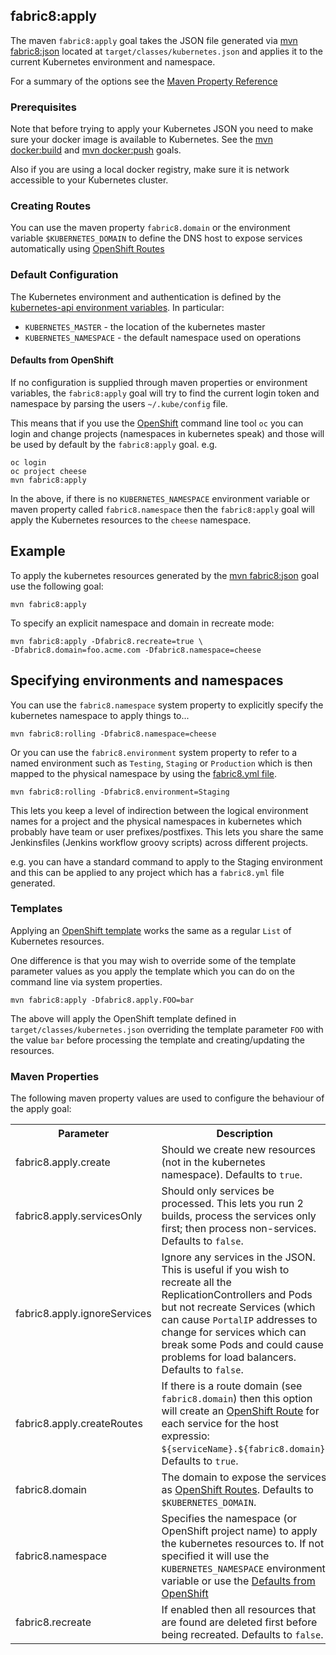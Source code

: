 ## fabric8:apply

The maven `fabric8:apply` goal takes the JSON file generated via [mvn fabric8:json](mavenFabric8Json.html) located at `target/classes/kubernetes.json` and applies it to the current Kubernetes environment and namespace. 

For a summary of the options see the [Maven Property Reference](#maven-properties)

### Prerequisites

Note that before trying to apply your Kubernetes JSON you need to make sure your docker image is available to Kubernetes. See the [mvn docker:build](mavenDockerBuild.html) and [mvn docker:push](mavenDockerPush.html) goals. 

Also if you are using a local docker registry, make sure it is network accessible to your Kubernetes cluster.

### Creating Routes

You can use the maven property `fabric8.domain` or the environment variable `$KUBERNETES_DOMAIN` to define the DNS host to expose services automatically using [OpenShift Routes](http://docs.openshift.org/latest/admin_guide/router.html)

### Default Configuration

The Kubernetes environment and authentication is defined by the [kubernetes-api environment variables](https://github.com/fabric8io/fabric8/tree/master/components/kubernetes-api#configuration). In particular:

* `KUBERNETES_MASTER` - the location of the kubernetes master
* `KUBERNETES_NAMESPACE` - the default namespace used on operations

#### Defaults from OpenShift

If no configuration is supplied through maven properties or environment variables, the `fabric8:apply` goal will try to find the current login token and namespace by parsing the users `~/.kube/config` file.

This means that if you use the [OpenShift](http://www.openshift.org/) command line tool `oc` you can login and change projects (namespaces in kubernetes speak) and those will be used by default by the `fabric8:apply` goal. e.g.

```
oc login
oc project cheese
mvn fabric8:apply
```

In the above, if there is no `KUBERNETES_NAMESPACE` environment variable or maven property called `fabric8.namespace` then the `fabric8:apply` goal will apply the Kubernetes resources to the `cheese` namespace.

## Example

To apply the kubernetes resources generated by the [mvn fabric8:json](mavenFabric8Json.html) goal use the following goal:

    mvn fabric8:apply

To specify an explicit namespace and domain in recreate mode:

    mvn fabric8:apply -Dfabric8.recreate=true \
    -Dfabric8.domain=foo.acme.com -Dfabric8.namespace=cheese   


## Specifying environments and namespaces

You can use the `fabric8.namespace` system property to explicitly specify the kubernetes namespace to apply things to...

    mvn fabric8:rolling -Dfabric8.namespace=cheese
    
Or you can use the `fabric8.environment` system property to refer to a named environment such as `Testing`, `Staging` or `Production` which is then mapped to the physical namespace by using the [fabric8.yml file](fabric8YamlFile.html).

    mvn fabric8:rolling -Dfabric8.environment=Staging

This lets you keep a level of indirection between the logical environment names for a project and the physical namespaces in kubernetes which probably have team or user prefixes/postfixes. This lets you share the same Jenkinsfiles (Jenkins workflow groovy scripts) across different projects. 

e.g. you can have a standard command to apply to the Staging environment and this can be applied to any project which has a `fabric8.yml` file generated.    
    
### Templates

Applying an [OpenShift template](http://docs.openshift.org/latest/dev_guide/templates.html) works the same as a regular `List` of Kubernetes resources. 

One difference is that you may wish to override some of the template parameter values as you apply the template which you can do on the command line via system properties.

    mvn fabric8:apply -Dfabric8.apply.FOO=bar
    
The above will apply the OpenShift template defined in `target/classes/kubernetes.json` overriding the template parameter `FOO` with the value `bar` before processing the template and creating/updating the resources.

### Maven Properties

The following maven property values are used to configure the behaviour of the apply goal:

<table class="table table-striped">
<tr>
<th>Parameter</th>
<th>Description</th>
</tr>
<tr>
<td>fabric8.apply.create</td>
<td>Should we create new resources (not in the kubernetes namespace). Defaults to <code>true</code>.</td>
</tr>
<tr>
<td>fabric8.apply.servicesOnly</td>
<td>Should only services be processed. This lets you run 2 builds, process the services only first; then process non-services. Defaults to <code>false</code>.</td>
</tr>
<tr>
<td>fabric8.apply.ignoreServices</td>
<td>Ignore any services in the JSON. This is useful if you wish to recreate all the ReplicationControllers and Pods but not recreate Services (which can cause <code>PortalIP</code> addresses to change for services which can break some Pods and could cause problems for load balancers. Defaults to <code>false</code>.</td>
</tr>
<tr>
<td>fabric8.apply.createRoutes</td>
<td>If there is a route domain (see <code>fabric8.domain</code>) then this option will create an <a href="http://docs.openshift.org/latest/admin_guide/router.html">OpenShift Route</a> for each service for the host expressio: <code>${serviceName}.${fabric8.domain}</code>. Defaults to <code>true</code>.</td>
</tr>
<tr>
<td>fabric8.domain</td>
<td>The domain to expose the services as <a href="http://docs.openshift.org/latest/admin_guide/router.html">OpenShift Routes</a>. Defaults to <code>$KUBERNETES_DOMAIN</code>.</td>
</tr>
<tr>
<td>fabric8.namespace</td>
<td>Specifies the namespace (or OpenShift project name) to apply the kubernetes resources to. If not specified it will use the <code>KUBERNETES_NAMESPACE</code> environment variable or use the <a href="#defaults-from-openshift">Defaults from OpenShift</a></td>
</tr>
<tr>
<td>fabric8.recreate</td>
<td>If enabled then all resources that are found are deleted first before being recreated. Defaults to <code>false</code>.</td>
</tr>
</table>

